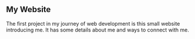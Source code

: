 ## My Website
The first project in my journey of web development is this small website introducing me. It has some details about me and ways to connect with me.

